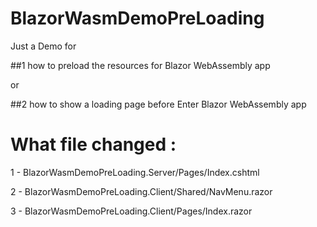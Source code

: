 # BlazorWasmDemoPreLoading

Just a Demo for 

##1 how to preload the resources for Blazor WebAssembly app

or 

##2 how to show a loading page before Enter Blazor WebAssembly app


# What file changed : 

1 - BlazorWasmDemoPreLoading.Server/Pages/Index.cshtml

2 - BlazorWasmDemoPreLoading.Client/Shared/NavMenu.razor

3 - BlazorWasmDemoPreLoading.Client/Pages/Index.razor

